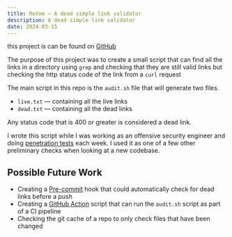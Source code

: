 ```yaml
---
title: Rotom — A dead simple link validator
description: A dead simple link validator
date: 2024-03-15
---
```


this project is can be found on [GitHub](https://github.com/VVoruganti/rotom)

The purpose of this project was to create a small script that can find all
the links in a directory using `grep` and checking that they are still valid
links but checking the http status code of the link from a `curl` request

The main script in this repo is the `audit.sh` file that will generate two
files. 

- `live.txt` — containing all the live links
- `dead.txt` — containing all the dead links

Any status code that is 400 or greater is considered a dead link.

I wrote this script while I was working as an offensive security engineer and
doing [penetration tests](https://en.wikipedia.org/wiki/Penetration_test) each
week. I used it as one of a few other preliminary checks when looking at a new
codebase. 

## Possible Future Work

* Creating a [Pre-commit](https://pre-commit.com/) hook that could automatically check for dead links
  before a push
* Creating a [GitHub Action](https://docs.github.com/en/actions/creating-actions) script that can run the `audit.sh` script as part
  of a CI pipeline
* Checking the git cache of a repo to only check files that have been changed 

